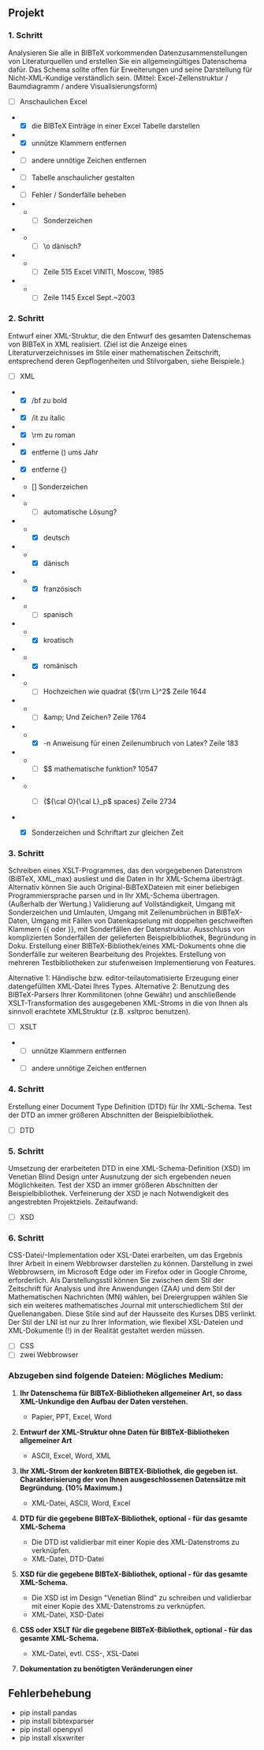 ## Projekt

### 1. Schritt
Analysieren Sie alle in BIBTeX vorkommenden Datenzusammenstellungen von Literaturquellen und
erstellen Sie ein allgemeingültiges Datenschema dafür. Das Schema sollte offen für Erweiterungen
und seine Darstellung für Nicht-XML-Kundige verständlich sein. (Mittel: Excel-Zellenstruktur /
Baumdiagramm / andere Visualisierungsform)

- [ ] Anschaulichen Excel
- - [x] die BIBTeX Einträge in einer Excel Tabelle darstellen
- - [x] unnütze Klammern entfernen
- - [ ] andere unnötige Zeichen entfernen
- - [ ] Tabelle anschaulicher gestalten
- - [ ] Fehler / Sonderfälle beheben
- - - [ ] Sonderzeichen 
- - - [ ] \o dänisch?
- - - [ ] Zeile 515 Excel VINITI, Moscow, 1985
- - - [ ] Zeile 1145 Excel Sept.~2003

### 2. Schritt
Entwurf einer XML-Struktur, die den Entwurf des gesamten Datenschemas von BIBTeX in XML
realisiert. (Ziel ist die Anzeige eines Literaturverzeichnisses im Stile einer mathematischen Zeitschrift,
entsprechend deren Gepflogenheiten und Stilvorgaben, siehe Beispiele.)

- [ ] XML
- - [x] /bf zu bold
- - [x] /it zu italic
- - [x] \rm zu roman 
- - [x] entferne () ums Jahr
- - [x] entferne {}
- - [] Sonderzeichen
- - - [ ] automatische Lösung?
- - - [x] deutsch
- - - [x] dänisch
- - - [x] französisch
- - - [ ] spanisch
- - - [x] kroatisch
- - - [x] romänisch
- - - [ ] Hochzeichen wie quadrat {${\rm L}^2$ Zeile 1644
- - - [ ] \&amp; Und Zeichen? Zeile 1764
- - - [x] \-n Anweisung für einen Zeilenumbruch von Latex? Zeile 183
- - - [ ] $\$ mathematische funktion? 10547
- - - [ ] {${\cal O}{\cal L}_p$ spaces} Zeile 2734


- - [x] Sonderzeichen und Schriftart zur gleichen Zeit


### 3. Schritt
Schreiben eines XSLT-Programmes, das den vorgegebenen Datenstrom (BiBTeX, XML_max) ausliest
und die Daten in Ihr XML-Schema überträgt. Alternativ können Sie auch Original-BiBTeXDateien
mit einer beliebigen Programmiersprache parsen und in Ihr XML-Schema übertragen. (Außerhalb
der Wertung.)
Validierung auf Vollständigkeit, Umgang mit Sonderzeichen und Umlauten, Umgang mit Zeilenumbrüchen
in BIBTeX-Daten, Umgang mit Fällen von Datenkapselung mit doppelten geschweiften
Klammern {{ oder }}, mit Sonderfällen der Datenstruktur. Ausschluss von komplizierten Sonderfällen
der gelieferten Beispielbibliothek, Begründung in Doku. Erstellung einer BIBTeX-Bibliothek/eines
XML-Dokuments ohne die Sonderfälle zur weiteren Bearbeitung des Projektes.
Erstellung von mehreren Testbibliotheken zur stufenweisen Implementierung von Features.

Alternative 1: Händische bzw. editor-teilautomatisierte Erzeugung einer datengefüllten XML-Datei
Ihres Types.
Alternative 2: Benutzung des BIBTeX-Parsers Ihrer Kommilitonen (ohne Gewähr) und anschließende
XSLT-Transformation des ausgegebenen XML-Stroms in die von Ihnen als sinnvoll erachtete XMLStruktur
(z.B. xsltproc benutzen).

- [ ] XSLT
- - [ ] unnütze Klammern entfernen
- - [ ] andere unnötige Zeichen entfernen

### 4. Schritt
Erstellung einer Document Type Definition (DTD) für Ihr XML-Schema. Test der DTD an immer
größeren Abschnitten der Beispielbibliothek.

- [ ] DTD

### 5. Schritt
Umsetzung der erarbeiteten DTD in eine XML-Schema-Definition (XSD) im Venetian Blind Design
unter Ausnutzung der sich ergebenden neuen Möglichkeiten. Test der XSD an immer größeren Abschnitten
der Beispielbibliothek. Verfeinerung der XSD je nach Notwendigkeit des angestrebten Projektziels.
Zeitaufwand:

- [ ] XSD

### 6. Schritt 
CSS-Datei/-Implementation oder XSL-Datei erarbeiten, um das Ergebnis Ihrer Arbeit in einem
Webbrowser darstellen zu können. Darstellung in zwei Webbrowsern, im Microsoft Edge oder im
Firefox oder in Google Chrome, erforderlich.
Als Darstellungsstil können Sie zwischen dem Stil der Zeitschrift für Analysis und ihre Anwendungen
(ZAA) und dem Stil der Mathematischen Nachrichten (MN) wählen, bei Dreiergruppen wählen Sie
sich ein weiteres mathematisches Journal mit unterschiedlichem Stil der Quellenangaben. Diese Stile
sind auf der Hausseite des Kurses DBS verlinkt. Der Stil der LNI ist nur zu Ihrer Information, wie
flexibel XSL-Dateien und XML-Dokumente (!) in der Realität gestaltet werden müssen.
- [ ] CSS
- [ ] zwei Webbrowser

### Abzugeben sind folgende Dateien: Mögliches Medium:

1. **Ihr Datenschema für BIBTeX-Bibliotheken allgemeiner Art, so dass XML-Unkundige den Aufbau der Daten verstehen.**
   - Papier, PPT, Excel, Word

2. **Entwurf der XML-Struktur ohne Daten für BIBTeX-Bibliotheken allgemeiner Art**
   - ASCII, Excel, Word, XML

3. **Ihr XML-Strom der konkreten BIBTEX-Bibliothek, die gegeben ist. Charakterisierung der von Ihnen ausgeschlossenen Datensätze mit Begründung. (10% Maximum.)**
   - XML-Datei, ASCII, Word, Excel

4. **DTD für die gegebene BIBTeX-Bibliothek, optional - für das gesamte XML-Schema**
   - Die DTD ist validierbar mit einer Kopie des XML-Datenstroms zu verknüpfen.
   - XML-Datei, DTD-Datei

5. **XSD für die gegebene BIBTeX-Bibliothek, optional - für das gesamte XML-Schema.**
   - Die XSD ist im Design "Venetian Blind" zu schreiben und validierbar mit einer Kopie des XML-Datenstroms zu verknüpfen.
   - XML-Datei, XSD-Datei

6. **CSS oder XSLT für die gegebene BIBTeX-Bibliothek, optional - für das gesamte XML-Schema.**
   - XML-Datei, evtl. CSS-, XSL-Datei

7. **Dokumentation zu benötigten Veränderungen einer**

## Fehlerbehebung

- pip install pandas
- pip install bibtexparser
- pip install openpyxl
- pip install xlsxwriter
